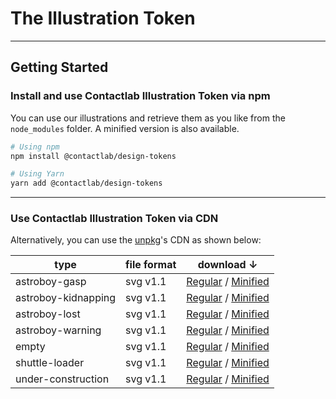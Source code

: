 # The Illustration Token

---

## Getting Started

### Install and use Contactlab Illustration Token via npm

You can use our illustrations and retrieve them as you like from the `node_modules` folder. A minified version is also available.

```sh
# Using npm
npm install @contactlab/design-tokens

# Using Yarn
yarn add @contactlab/design-tokens
```

---

### Use Contactlab Illustration Token via CDN

Alternatively, you can use the [unpkg](https://unpkg.com/)'s CDN as shown below:

| type                | file format | download ↓                                                                                                                                                                                                                                                            |
| ------------------- | ----------- | --------------------------------------------------------------------------------------------------------------------------------------------------------------------------------------------------------------------------------------------------------------------- |
| astroboy-gasp       | svg v1.1    | <a href="https://unpkg.com/@contactlab/design-tokens@latest/lib/illustrations/astroboy-gasp.svg" download >Regular</a> / <a href="https://unpkg.com/@contactlab/design-tokens@latest/lib/illustrations/min/astroboy-gasp.svg" download >Minified</a>                  |
| astroboy-kidnapping | svg v1.1    | <a href="https://unpkg.com/@contactlab/design-tokens@latest/lib/illustrations/astroboy-gasp.svg" download >Regular</a> / <a href="https://unpkg.com/@contactlab/design-tokens@latest/lib/illustrations/min/astroboy-kidnapping.svg" download >Minified</a>            |
| astroboy-lost       | svg v1.1    | <a href="https://unpkg.com/@contactlab/design-tokens@latest/lib/illustrations/astroboy-gasp.svg" download >Regular</a> / <a href="https://unpkg.com/@contactlab/design-tokens@latest/lib/illustrations/min/astroboy-lost.svg" download >Minified</a>                  |
| astroboy-warning    | svg v1.1    | <a href="https://unpkg.com/@contactlab/design-tokens@latest/lib/illustrations/astroboy-warning.svg" download >Regular</a> / <a href="https://unpkg.com/@contactlab/design-tokens@latest/lib/illustrations/min/astroboy-warning.svg" download >Minified</a>            |
| empty               | svg v1.1    | <a href="https://unpkg.com/@contactlab/design-tokens@latest/lib/illustrations/astroboy-empty.svg" download >Regular</a> / <a href="https://unpkg.com/@contactlab/design-tokens@latest/lib/illustrations/min/astroboy-warning.svg" download >Minified</a>              |
| shuttle-loader      | svg v1.1    | <a href="https://unpkg.com/@contactlab/design-tokens@latest/lib/illustrations/astroboy-shuttle-loader.svg" download >Regular</a> / <a href="https://unpkg.com/@contactlab/design-tokens@latest/lib/illustrations/min/astroboy-warning.svg" download >Minified</a>     |
| under-construction  | svg v1.1    | <a href="https://unpkg.com/@contactlab/design-tokens@latest/lib/illustrations/astroboy-under-construction.svg" download >Regular</a> / <a href="https://unpkg.com/@contactlab/design-tokens@latest/lib/illustrations/min/astroboy-warning.svg" download >Minified</a> |
